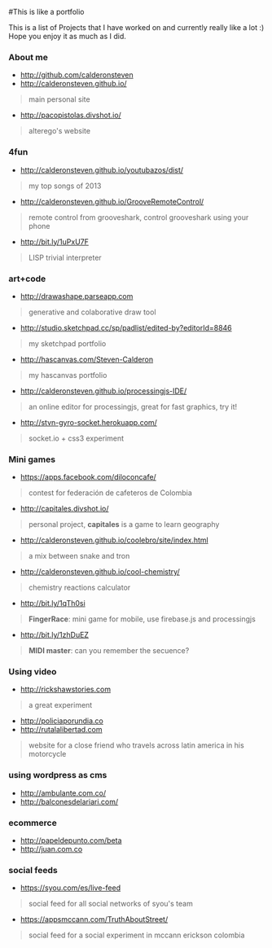 #This is like a portfolio

This is a list of Projects that I have worked on and currently really like a lot :) Hope you enjoy it as much as I did.

### About me
- http://github.com/calderonsteven
- http://calderonsteven.github.io/
> main personal site
- http://pacopistolas.divshot.io/
> alterego's website

### 4fun
- http://calderonsteven.github.io/youtubazos/dist/
> my top songs of 2013
- http://calderonsteven.github.io/GrooveRemoteControl/
> remote control from grooveshark, control grooveshark using your phone
- http://bit.ly/1uPxU7F
> LISP trivial interpreter

### art+code
- http://drawashape.parseapp.com
> generative and colaborative draw tool
- http://studio.sketchpad.cc/sp/padlist/edited-by?editorId=8846
> my sketchpad portfolio
- http://hascanvas.com/Steven-Calderon
> my hascanvas portfolio
- http://calderonsteven.github.io/processingjs-IDE/
> an online editor for processingjs, great for fast graphics, try it!
- http://stvn-gyro-socket.herokuapp.com/
> socket.io + css3 experiment

### Mini games
- https://apps.facebook.com/diloconcafe/
> contest for federación de cafeteros de Colombia
- http://capitales.divshot.io/
> personal project, **capitales** is a game to learn geography
- http://calderonsteven.github.io/coolebro/site/index.html
> a mix between snake and tron 
- http://calderonsteven.github.io/cool-chemistry/
> chemistry reactions calculator
- http://bit.ly/1qTh0si
> **FingerRace**: mini game for mobile, use firebase.js and processingjs
- http://bit.ly/1zhDuEZ
> **MIDI master**: can you remember the secuence?

### Using video
- http://rickshawstories.com
> a great experiment 
- http://policiaporundia.co
- http://rutalalibertad.com
> website for a close friend who travels across latin america in his motorcycle

### using wordpress as cms
- http://ambulante.com.co/
- http://balconesdelariari.com/

### ecommerce
- http://papeldepunto.com/beta
- http://juan.com.co

### social feeds
- https://syou.com/es/live-feed 
> social feed for all social networks of syou's team
- https://appsmccann.com/TruthAboutStreet/
> social feed for a social experiment in mccann erickson colombia

